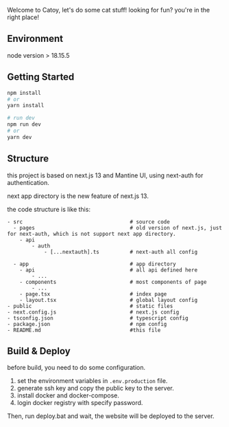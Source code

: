 Welcome to Catoy, let's do some cat stuff!
looking for fun? you're in the right place!


## Environment
node version > 18.15.5

## Getting Started

```bash
npm install
# or
yarn install

# run dev
npm run dev
# or
yarn dev
```

## Structure
this project is based on next.js 13 and Mantine UI, using next-auth for authentication. 

next app directory is the new feature of next.js 13.

the code structure is like this:
```
- src                                   # source code
  - pages                               # old version of next.js, just for next-auth, which is not support next app directory.
    - api
        - auth
            - [...nextauth].ts          # next-auth all config

  - app                                 # app directory
    - api                               # all api defined here
        - ...
    - components                        # most components of page
        - ...
    - page.tsx                          # index page
    - layout.tsx                        # global layout config
- public                                # static files
- next.config.js                        # next.js config
- tsconfig.json                         # typescript config
- package.json                          # npm config
- README.md                             #this file
```

## Build & Deploy

before build, you need to do some configuration.

1. set the environment variables in `.env.production` file.
2. generate ssh key and copy the public key to the server.
3. install docker and docker-compose.
4. login docker registry with specify password. 

Then, run deploy.bat and wait, the website will be deployed to the server.